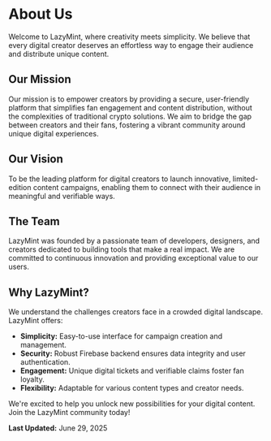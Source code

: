 # About Us

Welcome to LazyMint, where creativity meets simplicity. We believe that every digital creator deserves an effortless way to engage their audience and distribute unique content.

## Our Mission

Our mission is to empower creators by providing a secure, user-friendly platform that simplifies fan engagement and content distribution, without the complexities of traditional crypto solutions. We aim to bridge the gap between creators and their fans, fostering a vibrant community around unique digital experiences.

## Our Vision

To be the leading platform for digital creators to launch innovative, limited-edition content campaigns, enabling them to connect with their audience in meaningful and verifiable ways.

## The Team

LazyMint was founded by a passionate team of developers, designers, and creators dedicated to building tools that make a real impact. We are committed to continuous innovation and providing exceptional value to our users.

## Why LazyMint?

We understand the challenges creators face in a crowded digital landscape. LazyMint offers:

*   **Simplicity:** Easy-to-use interface for campaign creation and management.
*   **Security:** Robust Firebase backend ensures data integrity and user authentication.
*   **Engagement:** Unique digital tickets and verifiable claims foster fan loyalty.
*   **Flexibility:** Adaptable for various content types and creator needs.

We're excited to help you unlock new possibilities for your digital content. Join the LazyMint community today!

**Last Updated:** June 29, 2025